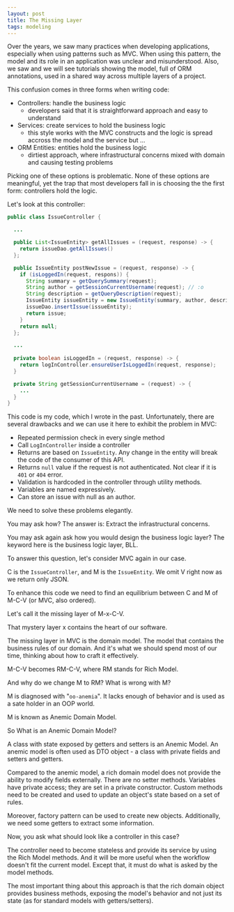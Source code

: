 ```yaml
---
layout: post
title: The Missing Layer
tags: modeling
---
```


Over the years, we saw many practices when developing applications, especially when using patterns such as MVC. When using this pattern, the model and its role in an application was unclear and misunderstood. Also, we saw and we will see tutorials showing the model, full of ORM annotations, used in a shared way across multiple layers of a project.

This confusion comes in three forms when writing code:

- Controllers: handle the business logic
  - developers said that it is straightforward approach and easy to understand
- Services: create services to hold the business logic
  - this style works with the MVC constructs and the logic is spread accross the model and the service but ...
- ORM Entities: entities hold the business logic
  - dirtiest approach, where infrastructural concerns mixed with domain and causing testing problems

Picking one of these options is problematic. None of these options are meaningful, yet the trap that most developers fall in is choosing the the first form: controllers hold the logic.

Let's look at this controller:

```java
public class IssueController {

  ...

  public List<IssueEntity> getAllIssues = (request, response) -> {
    return issueDao.getAllIssues()
  };

  public IssueEntity postNewIssue = (request, response) -> {
    if (isLoggedIn(request, respons)) {
      String summary = getQuerySummary(request);
      String author = getSessionCurrentUsername(request); // :o
      String description = getQueryDescription(request);
      IssueEntity issueEntity = new IssueEntity(summary, author, description);
      issueDao.insertIssue(issueEntity);
      return issue;
    }
    return null;
  };

  ...
      
  private boolean isLoggedIn = (request, response) -> {
    return logInController.ensureUserIsLoggedIn(request, response);
  }

  private String getSessionCurrentUsername = (request) -> {
    ...   
  }
}
```

This code is my code, which I wrote in the past. Unfortunately, there are several drawbacks and we can use it here to exhibit the problem in MVC:

- Repeated permission check in every single method
- Call `LogInController` inside a controller
- Returns are based on `IssueEntity`. Any change in the entity will break the code of the consumer of this API.
- Returns `null` value if the request is not authenticated. Not clear if it is `401` or `404` error.
- Validation is hardcoded in the controller through utility methods.
- Variables are named expressively. 
- Can store an issue with null as an author.

We need to solve these problems elegantly.

You may ask how? The answer is: Extract the infrastructural concerns. 

You may ask again ask how you would design the business logic layer? The keyword here is the business logic layer, BLL.

To answer this question, let's consider MVC again in our case. 

C is the `IssueController`, and M is the `IssueEntity`. We omit V right now as we return only JSON.

To enhance this code we need to find an equilibrium between C and M of M-C-V (or MVC, also ordered). 

Let's call it the missing layer of M-x-C-V. 

That mystery layer x contains the heart of our software.

The missing layer in MVC is the domain model. The model that contains the business rules of our domain. And it's what we should spend most of our time, thinking about how to craft it effectively.

M-C-V becomes RM-C-V, where RM stands for Rich Model. 

And why do we change M to RM? What is wrong with M?

M is diagnosed with "`oo-anemia`". It lacks enough of behavior and is used as a sate holder in an OOP world.  

M is known as Anemic Domain Model.

So What is an Anemic Domain Model?

A class with state exposed by getters and setters is an Anemic Model. An anemic model is often used as DTO object - a class with private fields and setters and getters.

Compared to the anemic model, a rich domain model does not provide the ability to modify fields externally. There are no setter methods. Variables have private access; they are set in a private constructor. Custom methods need to be created and used to update an object's state based on a set of rules. 

Moreover, factory pattern can be used to create new objects. Additionally, we need some getters to extract some information.

Now, you ask what should look like a controller in this case? 

The controller need to become stateless and provide its service by using the Rich Model methods. And it will be more useful when the workflow doesn't fit the current model. Except that, it must do what is asked by the model methods. 

The most important thing about this approach is that the rich domain object provides business methods, exposing the model's behavior and not just its state (as for standard models with getters/setters).